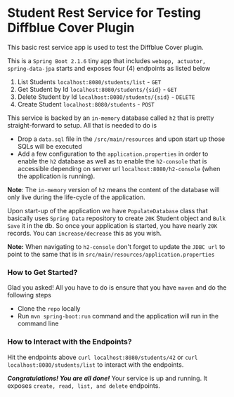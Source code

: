 
# Student Rest Service for Testing Diffblue Cover Plugin
This basic rest service app is used to test the Diffblue Cover plugin.

This is a `Spring Boot 2.1.6` tiny app that includes `webapp, actuator, spring-data-jpa` starts and exposes four (4) endpoints as listed below 

1. List Students `localhost:8080/students/list` - `GET` 
2. Get Student by Id `localhost:8080/students/{sid}` - `GET` 
3. Delete Student by Id `localhost:8080/students/{sid}` - `DELETE`
4. Create Student `localhost:8080/students` - `POST`

This service is backed by an `in-memory` database called `h2` that is pretty straight-forward to setup. All that is needed to do is 

 - Drop a `data.sql` file in the `/src/main/resources` and upon start up those SQLs will be executed
 - Add a few configuration to the `application.properties` in order to enable the `h2` database as well as to enable the `h2-console` that is accessible depending on server url `localhost:8080/h2-console` (when the application is running).

**Note**: The `in-memory` version of `h2` means the content of the database will only live during the life-cycle of the application. 

Upon start-up of the application we have `PopulateDatabase` class that basically uses `Spring Data` repository to create `20K` Student object and `Bulk Save` it in the db. So once your application is started, you have nearly `20K` records. You can `increase/decrease` this as you wish. 

**Note:** When navigating to `h2-console` don't forget to update the `JDBC url` to point to the same that is in `src/main/resources/application.properties` 

### How to Get Started? 
Glad you asked! All you have to do is ensure that you have `maven` and do the following steps 
- Clone the `repo` locally 
-  Run `mvn spring-boot:run` command and the application will run in the command line

### How to Interact with the Endpoints?
Hit the endpoints above `curl localhost:8080/students/42` or `curl localhost:8080/students/list` to interact with the endpoints. 

***Congratulations! You are all done!*** 
Your service is up and running. It exposes `create, read, list, and delete` endpoints.
